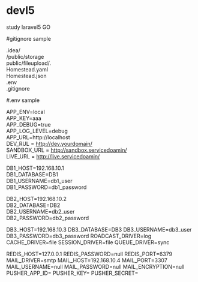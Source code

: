 # devl5
study laravel5
GO 


#gitignore sample

.idea/    
/public/storage    
public/fileupload/*.*    
Homestead.yaml    
Homestead.json    
.env  
.gitignore    


#.env sample

APP_ENV=local  
APP_KEY=aaa  
APP_DEBUG=true   
APP_LOG_LEVEL=debug    
APP_URL=http://localhost    
DEV_RUL = http://dev.yourdomain/   
SANDBOX_URL = http://sandbox.servicedoamin/    
LIVE_URL = http://live.servicedoamin/    


DB1_HOST=192.168.10.1  
DB1_DATABASE=DB1  
DB1_USERNAME=db1_user  
DB1_PASSWORD=db1_password  


DB2_HOST=192.168.10.2  
DB2_DATABASE=DB2  
DB2_USERNAME=db2_user  
DB2_PASSWORD=db2_password  

DB3_HOST=192.168.10.3
DB3_DATABASE=DB3
DB3_USERNAME=db3_user
DB3_PASSWORD=db3_password
ROADCAST_DRIVER=log
CACHE_DRIVER=file
SESSION_DRIVER=file
QUEUE_DRIVER=sync


REDIS_HOST=127.0.0.1
REDIS_PASSWORD=null
REDIS_PORT=6379
MAIL_DRIVER=smtp
MAIL_HOST=192.168.10.4
MAIL_PORT=3307
MAIL_USERNAME=null
MAIL_PASSWORD=null
MAIL_ENCRYPTION=null
PUSHER_APP_ID=
PUSHER_KEY=
PUSHER_SECRET=


